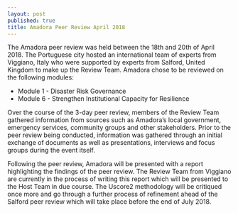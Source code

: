 ```yaml
---
layout: post
published: true
title: Amadora Peer Review April 2018
---
```

The Amadora peer review was held between the 18th and 20th of April 2018. The Portuguese city hosted an international team of experts from Viggiano, Italy who were supported by experts from Salford, United Kingdom to make up the Review Team. Amadora chose to be reviewed on the following modules:

- Module 1 - Disaster Risk Governance
- Module 6 - Strengthen Institutional Capacity for Resilience

Over the course of the 3-day peer review, members of the Review Team gathered information from sources such as Amadora’s local government, emergency services, community groups and other stakeholders. Prior to the peer review being conducted, information was gathered through an initial exchange of documents as well as presentations, interviews and focus groups during the event itself.

Following the peer review, Amadora will be presented with a report highlighting the findings of the peer review. The Review Team from Viggiano are currently in the process of writing this report which will be presented to the Host Team in due course. The Uscore2 methodology will be critiqued once more and go through a further process of refinement ahead of the Salford peer review which will take place before the end of July 2018.